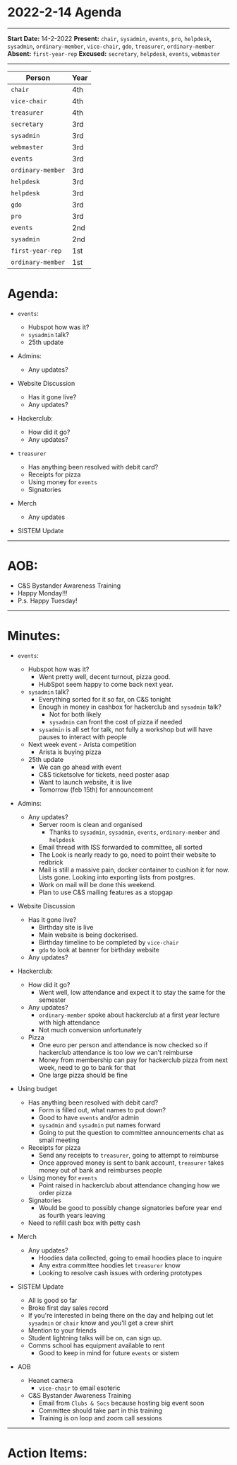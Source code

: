 # 2022-2-14 Agenda
---

__Start Date:__ 14-2-2022
__Present:__ `chair`, `sysadmin`, `events`, `pro`, `helpdesk`, `sysadmin`, `ordinary-member`, `vice-chair`, `gdo`, `treasurer`, `ordinary-member`
__Absent:__ `first-year-rep`
__Excused:__ `secretary`, `helpdesk`, `events`, `webmaster`

---

|    Person    |    Year    |
|--------------|------------|
|    `chair`    |    4th     |
|    `vice-chair`   |    4th     |
|    `treasurer`     |    4th     |
|    `secretary`     |    3rd     |
|    `sysadmin`     |    3rd     |
|    `webmaster`  |    3rd     |
|    `events`    |    3rd     |
|    `ordinary-member`  |    3rd     |
|    `helpdesk`|    3rd     |
|    `helpdesk`     |    3rd     |
|    `gdo`     |    3rd     |
|    `pro`     |    3rd     |
|    `events`   |    2nd     |
|    `sysadmin`    |    2nd     |
|    `first-year-rep`       |    1st     |
|    `ordinary-member`    |    1st     |


# Agenda:

- `events`:
    - Hubspot how was it?
    - `sysadmin` talk?
    - 25th update

- Admins:
    - Any updates?

- Website Discussion
    - Has it gone live?
    -  Any updates?
 
- Hackerclub:
    - How did it go?
    - Any updates?

- `treasurer`
    - Has anything been resolved with debit card?
    - Receipts for pizza 
    - Using money for `events`
    - Signatories

- Merch 
    - Any updates

- SISTEM Update

---

# AOB:

- C&S Bystander Awareness Training
- Happy Monday!!!
- P.s. Happy Tuesday!

---

# Minutes: 

- `events`:
    - Hubspot how was it?
        - Went pretty well, decent turnout, pizza good.
        - HubSpot seem happy to come back next year.
    - `sysadmin` talk?
        - Everything sorted for it so far, on C&S tonight
        - Enough in money in cashbox for hackerclub and `sysadmin` talk?
            - Not for both likely
            - `sysadmin` can front the cost of pizza if needed
        - `sysadmin` is all set for talk, not fully a workshop but will have pauses to interact with people
    - Next week event - Arista competition
        - Arista is buying pizza
    - 25th update
        - We can go ahead with event 
        - C&S ticketsolve for tickets, need poster asap
        - Want to launch website, it is live
        - Tomorrow (feb 15th) for announcement

- Admins:
    - Any updates?
        - Server room is clean and organised
            - Thanks to `sysadmin`, `sysadmin`, `events`, `ordinary-member` and `helpdesk`
        - Email thread with ISS forwarded to committee, all sorted
        - The Look is nearly ready to go, need to point their website to redbrick
        - Mail is still a massive pain, docker container to cushion it for now. Lists gone. Looking into exporting lists from postgres.
        - Work on mail will be done this weekend.
        - Plan to use C&S mailing features as a stopgap

- Website Discussion
    - Has it gone live?
        - Birthday site is live
        - Main website is being dockerised.
        - Birthday timeline to be completed by `vice-chair`
        - `gdo` to look at banner for birthday website
    - Any updates?
 
- Hackerclub:
    - How did it go?
        - Went well, low attendance and expect it to stay the same for the semester
    - Any updates?
        - `ordinary-member` spoke about hackerclub at a first year lecture with high attendance
        - Not much conversion unfortunately
    - Pizza
        - One euro per person and attendance is now checked so if hackerclub attendance is too low we can't reimburse
        - Money from membership can pay for hackerclub pizza from next week, need to go to bank for that
        - One large pizza should be fine

- Using budget
    - Has anything been resolved with debit card?
        - Form is filled out, what names to put down?
        - Good to have `events` and/or admin
        - `sysadmin` and `sysadmin` put names forward
        - Going to put the question to committee announcements chat as small meeting
    - Receipts for pizza
        - Send any receipts to `treasurer`, going to attempt to reimburse
        - Once approved money is sent to bank account, `treasurer` takes money out of bank and reimburses people
    - Using money for `events`
        - Point raised in hackerclub about attendance changing how we order pizza
    - Signatories
        - Would be good to possibly change signatories before year end as fourth years leaving
    - Need to refill cash box with petty cash

- Merch 
    - Any updates?
        - Hoodies data collected, going to email hoodies place to inquire
        - Any extra committee hoodies let `treasurer` know
        - Looking to resolve cash issues with ordering prototypes

- SISTEM Update
    - All is good so far
    - Broke first day sales record
    - If you're interested in being there on the day and helping out let `sysadmin` or `chair` know and you'll get a crew shirt
    - Mention to your friends
    - Student lightning talks will be on, can sign up.
    - Comms school has equipment available to rent
        - Good to keep in mind for future `events` or sistem

- AOB
    - Heanet camera 
        - `vice-chair` to email esoteric
    - C&S Bystander Awareness Training
        - Email from `Clubs & Socs` because hosting big event soon
        - Committee should take part in this training
        - Training is on loop and zoom call sessions

---

# Action Items:

